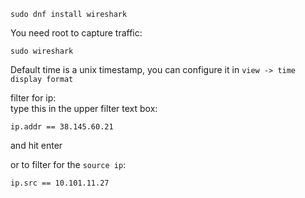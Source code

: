 ```
sudo dnf install wireshark
```

You need root to capture traffic:
```
sudo wireshark
```

Default time is a unix timestamp, you can configure it in `view -> time display format`


filter for ip:\
type this in the upper filter text box:
```
ip.addr == 38.145.60.21
```
and hit enter

or to filter for the `source ip`:
```
ip.src == 10.101.11.27
```
